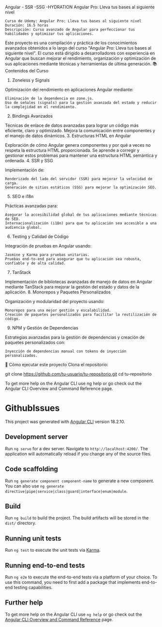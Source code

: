 Angular - SSR -SSG -HYDRATION
Angular Pro: Lleva tus bases al siguiente nivel

    Curso de Udemy: Angular Pro: Lleva tus bases al siguiente nivel
    Duración: 16.5 horas
    Descripción: Curso avanzado de Angular para perfeccionar tus habilidades y optimizar tus aplicaciones.

Este proyecto es una compilación y práctica de los conocimientos avanzados obtenidos a lo largo del curso "Angular Pro: Lleva tus bases al siguiente nivel". El curso está dirigido a desarrolladores con experiencia en Angular que buscan mejorar el rendimiento, organización y optimización de sus aplicaciones mediante técnicas y herramientas de última generación.
📚 Contenidos del Curso
1. Zoneless y Signals

Optimización del rendimiento en aplicaciones Angular mediante:

    Eliminación de la dependencia en zone.js.
    Uso de señales (signals) para la gestión avanzada del estado y reducir la complejidad en el rendimiento.

2. Bindings Avanzados

Técnicas de enlace de datos avanzadas para lograr un código más eficiente, claro y optimizado. Mejora la comunicación entre componentes y el manejo de datos dinámicos.
3. Estructuras HTML en Angular

Exploración de cómo Angular genera componentes y por qué a veces no respeta la estructura HTML proporcionada. Se aprende a corregir y gestionar estos problemas para mantener una estructura HTML semántica y ordenada.
4. SSR y SSG

Implementación de:

    Renderizado del lado del servidor (SSR) para mejorar la velocidad de carga.
    Generación de sitios estáticos (SSG) para mejorar la optimización SEO.

5. SEO e i18n

Prácticas avanzadas para:

    Asegurar la accesibilidad global de tus aplicaciones mediante técnicas de SEO.
    Internacionalización (i18n) para que tu aplicación sea accesible a una audiencia global.

6. Testing y Calidad de Código

Integración de pruebas en Angular usando:

    Jasmine y Karma para pruebas unitarias.
    Pruebas end-to-end para asegurar que tu aplicación sea robusta, confiable y de alta calidad.

7. TanStack

Implementación de bibliotecas avanzadas de manejo de datos en Angular mediante TanStack para mejorar la gestión del estado y datos de la aplicación.
8. Monorepos y Paquetes Personalizados

Organización y modularidad del proyecto usando:

    Monorepos para una mejor gestión y escalabilidad.
    Creación de paquetes personalizados para facilitar la reutilización de código.

9. NPM y Gestión de Dependencias

Estrategias avanzadas para la gestión de dependencias y creación de paquetes personalizados con:

    Inyección de dependencias manual con tokens de inyección personalizados.

🚀 Cómo ejecutar este proyecto
Clona el repositorio:

git clone https://github.com/tu-usuario/tu-repositorio.git
cd tu-repositorio

To get more help on the Angular CLI use ng help or go check out the Angular CLI Overview and Command Reference page.
# GithubIssues

This project was generated with [Angular CLI](https://github.com/angular/angular-cli) version 18.2.10.

## Development server

Run `ng serve` for a dev server. Navigate to `http://localhost:4200/`. The application will automatically reload if you change any of the source files.

## Code scaffolding

Run `ng generate component component-name` to generate a new component. You can also use `ng generate directive|pipe|service|class|guard|interface|enum|module`.

## Build

Run `ng build` to build the project. The build artifacts will be stored in the `dist/` directory.

## Running unit tests

Run `ng test` to execute the unit tests via [Karma](https://karma-runner.github.io).

## Running end-to-end tests

Run `ng e2e` to execute the end-to-end tests via a platform of your choice. To use this command, you need to first add a package that implements end-to-end testing capabilities.

## Further help

To get more help on the Angular CLI use `ng help` or go check out the [Angular CLI Overview and Command Reference](https://angular.dev/tools/cli) page.
